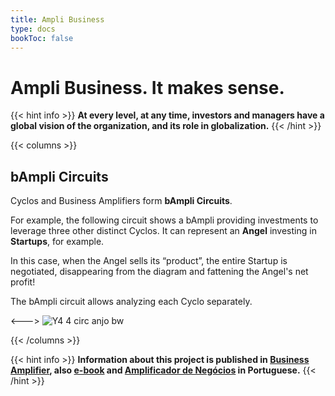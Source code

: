```yaml
---
title: Ampli Business
type: docs
bookToc: false
---
```


# Ampli Business. It makes sense.

{{< hint info >}}
**At every level, at any time, investors and managers have a global vision of the organization, and its role in globalization.**
{{< /hint >}}

{{< columns >}}

## bAmpli Circuits

Cyclos and Business Amplifiers form **bAmpli Circuits**.

For example, the following circuit shows a bAmpli providing investments to leverage three other distinct Cyclos. It can represent an **Angel** investing in **Startups**, for example.

In this case, when the Angel sells its “product”, the entire Startup is negotiated, disappearing from the diagram and fattening the Angel's net profit!

The bAmpli circuit allows analyzing each Cyclo separately.

<--->
![Y4 4 circ anjo bw](https://user-images.githubusercontent.com/86032/79048410-3f731f00-7bf3-11ea-91a7-262ae1aadc67.png)

{{< /columns >}}

{{< hint info >}}
**Information about this project is published in [Business Amplifier](https://www.amazon.com/Business-Amplifier-M-Sc-Motta-Lopes/dp/B083XGK14Q), also [e-book](https://www.amazon.com/Business-Amplifier-Jose-Motta-Lopes-ebook-dp-B086L6V6QY/dp/B086L6V6QY/) and [Amplificador de Negócios](https://www.amazon.com/M-Sc-Jose-Motta-Lopes/dp/8592301009) in Portuguese.**
{{< /hint >}}
